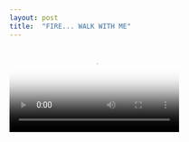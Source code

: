 ```yaml
---
layout: post
title:  "FIRE... WALK WITH ME"
---
```


<div class="video">
  <video controls src="/dl/ripper/FWWM.webm" type="video/webm" poster="/files/FWWM.jpg"/>
</div>

